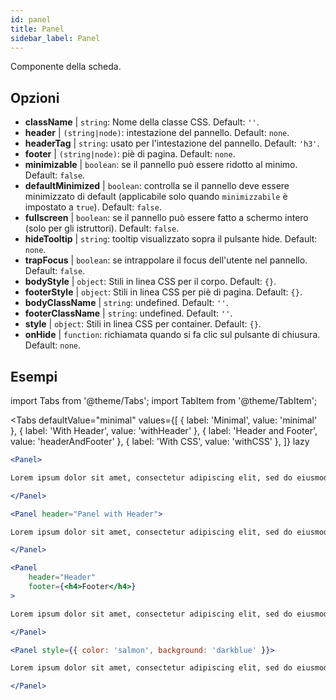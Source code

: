```yaml
---
id: panel 
title: Panel
sidebar_label: Panel
---
```


Componente della scheda.

## Opzioni

* __className__ | `string`: Nome della classe CSS. Default: `''`.
* __header__ | `(string|node)`: intestazione del pannello. Default: `none`.
* __headerTag__ | `string`: usato per l'intestazione del pannello. Default: `'h3'`.
* __footer__ | `(string|node)`: piè di pagina. Default: `none`.
* __minimizable__ | `boolean`: se il pannello può essere ridotto al minimo. Default: `false`.
* __defaultMinimized__ | `boolean`: controlla se il pannello deve essere minimizzato di default (applicabile solo quando `minimizzabile` è impostato a `true`). Default: `false`.
* __fullscreen__ | `boolean`: se il pannello può essere fatto a schermo intero (solo per gli istruttori). Default: `false`.
* __hideTooltip__ | `string`: tooltip visualizzato sopra il pulsante hide. Default: `none`.
* __trapFocus__ | `boolean`: se intrappolare il focus dell'utente nel pannello. Default: `false`.
* __bodyStyle__ | `object`: Stili in linea CSS per il corpo. Default: `{}`.
* __footerStyle__ | `object`: Stili in linea CSS per piè di pagina. Default: `{}`.
* __bodyClassName__ | `string`: undefined. Default: `''`.
* __footerClassName__ | `string`: undefined. Default: `''`.
* __style__ | `object`: Stili in linea CSS per container. Default: `{}`.
* __onHide__ | `function`: richiamata quando si fa clic sul pulsante di chiusura. Default: `none`.


## Esempi

import Tabs from '@theme/Tabs';
import TabItem from '@theme/TabItem';

<Tabs
    defaultValue="minimal"
    values={[
        { label: 'Minimal', value: 'minimal' },
        { label: 'With Header', value: 'withHeader' },
        { label: 'Header and Footer', value: 'headerAndFooter' },
        { label: 'With CSS', value: 'withCSS' },
    ]}
    lazy
>

<TabItem value="minimal">

```jsx live
<Panel>

Lorem ipsum dolor sit amet, consectetur adipiscing elit, sed do eiusmod tempor incididunt ut labore et dolore magna aliqua. Ut enim ad minim veniam, quis nostrud exercitation ullamco laboris nisi ut aliquip ex ea commodo consequat. Duis aute irure dolor in reprehenderit in voluptate velit esse cillum dolore eu fugiat nulla pariatur. Excepteur sint occaecat cupidatat non proident, sunt in culpa qui officia deserunt mollit anim id est laborum.

</Panel>
```

</TabItem>

<TabItem value="withHeader">

```jsx live
<Panel header="Panel with Header">

Lorem ipsum dolor sit amet, consectetur adipiscing elit, sed do eiusmod tempor incididunt ut labore et dolore magna aliqua. Ut enim ad minim veniam, quis nostrud exercitation ullamco laboris nisi ut aliquip ex ea commodo consequat. Duis aute irure dolor in reprehenderit in voluptate velit esse cillum dolore eu fugiat nulla pariatur. Excepteur sint occaecat cupidatat non proident, sunt in culpa qui officia deserunt mollit anim id est laborum.

</Panel>
```

</TabItem>

<TabItem value="headerAndFooter">

```jsx live
<Panel 
    header="Header" 
    footer={<h4>Footer</h4>}
>

Lorem ipsum dolor sit amet, consectetur adipiscing elit, sed do eiusmod tempor incididunt ut labore et dolore magna aliqua. Ut enim ad minim veniam, quis nostrud exercitation ullamco laboris nisi ut aliquip ex ea commodo consequat. Duis aute irure dolor in reprehenderit in voluptate velit esse cillum dolore eu fugiat nulla pariatur. Excepteur sint occaecat cupidatat non proident, sunt in culpa qui officia deserunt mollit anim id est laborum.

</Panel>
```

</TabItem>

<TabItem value="withCSS">

```jsx live
<Panel style={{ color: 'salmon', background: 'darkblue' }}>

Lorem ipsum dolor sit amet, consectetur adipiscing elit, sed do eiusmod tempor incididunt ut labore et dolore magna aliqua. Ut enim ad minim veniam, quis nostrud exercitation ullamco laboris nisi ut aliquip ex ea commodo consequat. Duis aute irure dolor in reprehenderit in voluptate velit esse cillum dolore eu fugiat nulla pariatur. Excepteur sint occaecat cupidatat non proident, sunt in culpa qui officia deserunt mollit anim id est laborum.

</Panel>
```

</TabItem>

</Tabs>
